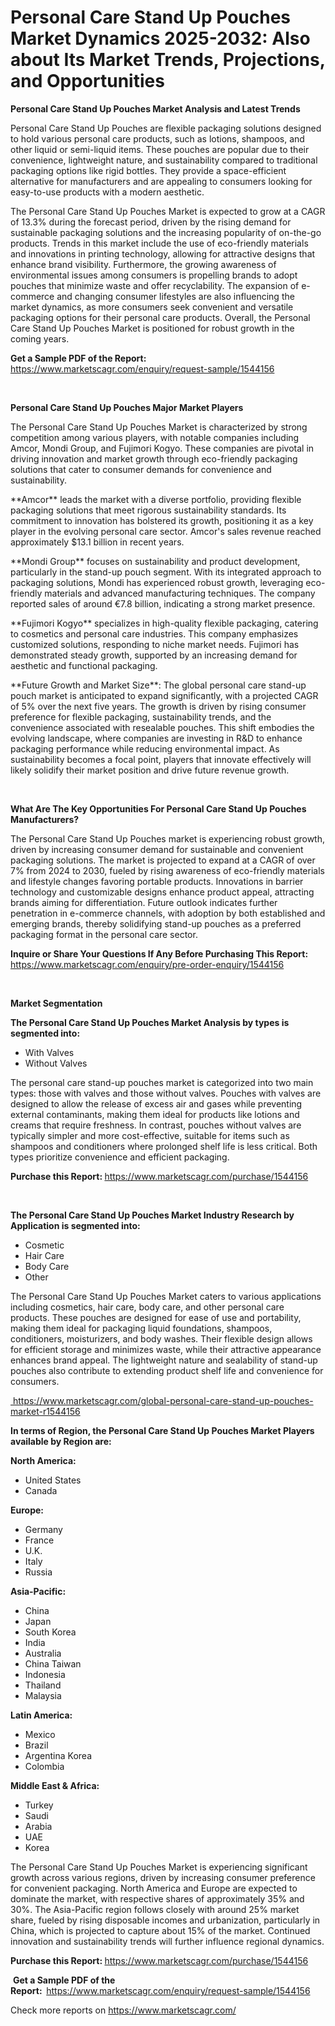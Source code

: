 <p><h1>Personal Care Stand Up Pouches Market Dynamics 2025-2032: Also about Its Market Trends, Projections, and Opportunities</h1></p><p><strong>Personal Care Stand Up Pouches Market Analysis and Latest Trends</strong></p>
<p><p>Personal Care Stand Up Pouches are flexible packaging solutions designed to hold various personal care products, such as lotions, shampoos, and other liquid or semi-liquid items. These pouches are popular due to their convenience, lightweight nature, and sustainability compared to traditional packaging options like rigid bottles. They provide a space-efficient alternative for manufacturers and are appealing to consumers looking for easy-to-use products with a modern aesthetic.</p><p>The Personal Care Stand Up Pouches Market is expected to grow at a CAGR of 13.3% during the forecast period, driven by the rising demand for sustainable packaging solutions and the increasing popularity of on-the-go products. Trends in this market include the use of eco-friendly materials and innovations in printing technology, allowing for attractive designs that enhance brand visibility. Furthermore, the growing awareness of environmental issues among consumers is propelling brands to adopt pouches that minimize waste and offer recyclability. The expansion of e-commerce and changing consumer lifestyles are also influencing the market dynamics, as more consumers seek convenient and versatile packaging options for their personal care products. Overall, the Personal Care Stand Up Pouches Market is positioned for robust growth in the coming years.</p></p>
<p><strong>Get a Sample PDF of the Report:&nbsp;</strong> <a href="https://www.marketscagr.com/enquiry/request-sample/1544156?utm_campaign=2444&utm_medium=2&utm_source=Github&utm_content=ia&utm_term=08032025&utm_id=personal-care-stand-up-pouches">https://www.marketscagr.com/enquiry/request-sample/1544156</a></p>
<p>&nbsp;</p>
<p><strong>Personal Care Stand Up Pouches Major Market Players</strong></p>
<p><p>The Personal Care Stand Up Pouches Market is characterized by strong competition among various players, with notable companies including Amcor, Mondi Group, and Fujimori Kogyo. These companies are pivotal in driving innovation and market growth through eco-friendly packaging solutions that cater to consumer demands for convenience and sustainability.</p><p>**Amcor** leads the market with a diverse portfolio, providing flexible packaging solutions that meet rigorous sustainability standards. Its commitment to innovation has bolstered its growth, positioning it as a key player in the evolving personal care sector. Amcor's sales revenue reached approximately $13.1 billion in recent years.</p><p>**Mondi Group** focuses on sustainability and product development, particularly in the stand-up pouch segment. With its integrated approach to packaging solutions, Mondi has experienced robust growth, leveraging eco-friendly materials and advanced manufacturing techniques. The company reported sales of around €7.8 billion, indicating a strong market presence.</p><p>**Fujimori Kogyo** specializes in high-quality flexible packaging, catering to cosmetics and personal care industries. This company emphasizes customized solutions, responding to niche market needs. Fujimori has demonstrated steady growth, supported by an increasing demand for aesthetic and functional packaging.</p><p>**Future Growth and Market Size**: The global personal care stand-up pouch market is anticipated to expand significantly, with a projected CAGR of 5% over the next five years. The growth is driven by rising consumer preference for flexible packaging, sustainability trends, and the convenience associated with resealable pouches. This shift embodies the evolving landscape, where companies are investing in R&D to enhance packaging performance while reducing environmental impact. As sustainability becomes a focal point, players that innovate effectively will likely solidify their market position and drive future revenue growth.</p></p>
<p>&nbsp;</p>
<p><strong>What Are The Key Opportunities For Personal Care Stand Up Pouches Manufacturers?</strong></p>
<p><p>The Personal Care Stand Up Pouches market is experiencing robust growth, driven by increasing consumer demand for sustainable and convenient packaging solutions. The market is projected to expand at a CAGR of over 7% from 2024 to 2030, fueled by rising awareness of eco-friendly materials and lifestyle changes favoring portable products. Innovations in barrier technology and customizable designs enhance product appeal, attracting brands aiming for differentiation. Future outlook indicates further penetration in e-commerce channels, with adoption by both established and emerging brands, thereby solidifying stand-up pouches as a preferred packaging format in the personal care sector.</p></p>
<p><strong>Inquire or Share Your Questions If Any Before Purchasing This Report:</strong> <a href="https://www.marketscagr.com/enquiry/pre-order-enquiry/1544156?utm_campaign=2444&utm_medium=2&utm_source=Github&utm_content=ia&utm_term=08032025&utm_id=personal-care-stand-up-pouches">https://www.marketscagr.com/enquiry/pre-order-enquiry/1544156</a></p>
<p>&nbsp;</p>
<p><strong>Market Segmentation</strong></p>
<p><strong>The Personal Care Stand Up Pouches Market Analysis by types is segmented into:</strong></p>
<p><ul><li>With Valves</li><li>Without Valves</li></ul></p>
<p><p>The personal care stand-up pouches market is categorized into two main types: those with valves and those without valves. Pouches with valves are designed to allow the release of excess air and gases while preventing external contaminants, making them ideal for products like lotions and creams that require freshness. In contrast, pouches without valves are typically simpler and more cost-effective, suitable for items such as shampoos and conditioners where prolonged shelf life is less critical. Both types prioritize convenience and efficient packaging.</p></p>
<p><strong>Purchase this Report:&nbsp;</strong><a href="https://www.marketscagr.com/purchase/1544156?utm_campaign=2444&utm_medium=2&utm_source=Github&utm_content=ia&utm_term=08032025&utm_id=personal-care-stand-up-pouches">https://www.marketscagr.com/purchase/1544156</a></p>
<p>&nbsp;</p>
<p><strong>The Personal Care Stand Up Pouches Market Industry Research by Application is segmented into:</strong></p>
<p><ul><li>Cosmetic</li><li>Hair Care</li><li>Body Care</li><li>Other</li></ul></p>
<p><p>The Personal Care Stand Up Pouches Market caters to various applications including cosmetics, hair care, body care, and other personal care products. These pouches are designed for ease of use and portability, making them ideal for packaging liquid foundations, shampoos, conditioners, moisturizers, and body washes. Their flexible design allows for efficient storage and minimizes waste, while their attractive appearance enhances brand appeal. The lightweight nature and sealability of stand-up pouches also contribute to extending product shelf life and convenience for consumers.</p></p>
<p><a href="https://www.marketscagr.com/global-personal-care-stand-up-pouches-market-r1544156?utm_campaign=2444&utm_medium=2&utm_source=Github&utm_content=ia&utm_term=08032025&utm_id=personal-care-stand-up-pouches">&nbsp;https://www.marketscagr.com/global-personal-care-stand-up-pouches-market-r1544156</a></p>
<p><strong>In terms of Region, the Personal Care Stand Up Pouches Market Players available by Region are:</strong></p>
<p>
    <p> <strong> North America: </strong>
        <ul>
            <li>United States</li>
            <li>Canada</li>
        </ul>
        </p> 
    <p> <strong> Europe: </strong>
        <ul>
            <li>Germany</li>
            <li>France</li>
            <li>U.K.</li>
            <li>Italy</li>
            <li>Russia</li>
        </ul>
        </p> 
    <p> <strong> Asia-Pacific: </strong>
        <ul>
            <li>China</li>
            <li>Japan</li>
            <li>South Korea</li>
            <li>India</li>
            <li>Australia</li>
            <li>China Taiwan</li>
            <li>Indonesia</li>
            <li>Thailand</li>
            <li>Malaysia</li>
        </ul>
        </p> 
    <p> <strong> Latin America: </strong>
        <ul>
            <li>Mexico</li>
            <li>Brazil</li>
            <li>Argentina Korea</li>
            <li>Colombia</li>
        </ul>
        </p> 
    <p> <strong> Middle East & Africa: </strong>
        <ul>
            <li>Turkey</li>
            <li>Saudi</li>
            <li>Arabia</li>
            <li>UAE</li>
            <li>Korea</li>
        </ul>
    </p>
    </p>
<p><p>The Personal Care Stand Up Pouches Market is experiencing significant growth across various regions, driven by increasing consumer preference for convenient packaging. North America and Europe are expected to dominate the market, with respective shares of approximately 35% and 30%. The Asia-Pacific region follows closely with around 25% market share, fueled by rising disposable incomes and urbanization, particularly in China, which is projected to capture about 15% of the market. Continued innovation and sustainability trends will further influence regional dynamics.</p></p>
<p><strong>Purchase this Report: </strong><a href="https://www.marketscagr.com/purchase/1544156?utm_campaign=2444&utm_medium=2&utm_source=Github&utm_content=ia&utm_term=08032025&utm_id=personal-care-stand-up-pouches">https://www.marketscagr.com/purchase/1544156</a></p>
<p>&nbsp;<strong>Get a Sample PDF of the Report:&nbsp;&nbsp;</strong><a href="https://www.marketscagr.com/enquiry/request-sample/1544156?utm_campaign=2444&utm_medium=2&utm_source=Github&utm_content=ia&utm_term=08032025&utm_id=personal-care-stand-up-pouches">https://www.marketscagr.com/enquiry/request-sample/1544156</a></p>
<p><strong></strong></p>
<p>Check more reports on <a href="https://www.marketscagr.com/?utm_campaign=2444&utm_medium=2&utm_source=Github&utm_content=ia&utm_term=08032025&utm_id=personal-care-stand-up-pouches">https://www.marketscagr.com/</a></p>